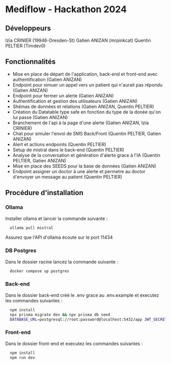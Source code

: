 # Mediflow - Hackathon 2024

## Développeurs

Izïa CRINIER (19946-Dresden-St)
Gatien ANIZAN (mrpinkcat)
Quentin PELTIER (Timdev0)

## Fonctionnalités

- Mise en place de départ de l'application, back-end et front-end avec authentification (Gatien ANIZAN)
- Endpoint pour simuer un appel vers un patient qui n'aurait pas répondu (Gatien ANIZAN)
- Endpoint pour fermer un alerte (Gatien ANIZAN)
- Authentification et gestion des utilisateurs (Gatien ANIZAN)
- Shémas de données et relations (Gatien ANIZAN, Quentin PELTIER)
- Création du Datatable type safe en fonction du type de la donée qu'on lui passe (Gatien ANIZAN)
- Branchement de l'api à la page d'une alerte (Gatien ANIZAN, Izïa CRINIER)
- Chat pour simuler l'envoi de SMS Back/Front (Quentin PELTIER, Gatien ANIZAN)
- Alert et actions endpoints (Quentin PELTIER)
- Setup de mistral dans le back-end (Quentin PELTIER)
- Analyse de la conversation et génération d'alerte grace à l'IA (Quentin PELTIER, Gatien ANIZAN)
- Mise en place des SEEDS pour la base de données (Gatien ANIZAN)
- Endpoint assigner un doctor à une alerte et permetre au doctor d'envoyer un message au patient (Quentin PELTIER)

## Procédure d'installation

### Ollama

Installer ollama et lancer la commande suivante :

```sh
  ollama pull mistral
```

Assurez que l'API d'ollama écoute sur le port 11434

### DB Postgres

Dans le dossier racine lancez la commande suivante :

```sh
  docker compose up postgres
```

### Back-end

Dans le dossier back-end créé le .env grace au .env.example et executez les commandes suivantes :

```sh
  npm install
  npx prisma migrate dev && npx prisma db seed
  DATABASE_URL=postgresql://root:password@localhost:5432/app JWT_SECRET=secret OLLAMA_API=http://127.0.0.1:11434 npm run dev
```

### Front-end

Dans le dossier front-end et executez les commandes suivantes :

```sh
  npm install
  npm run dev
```
